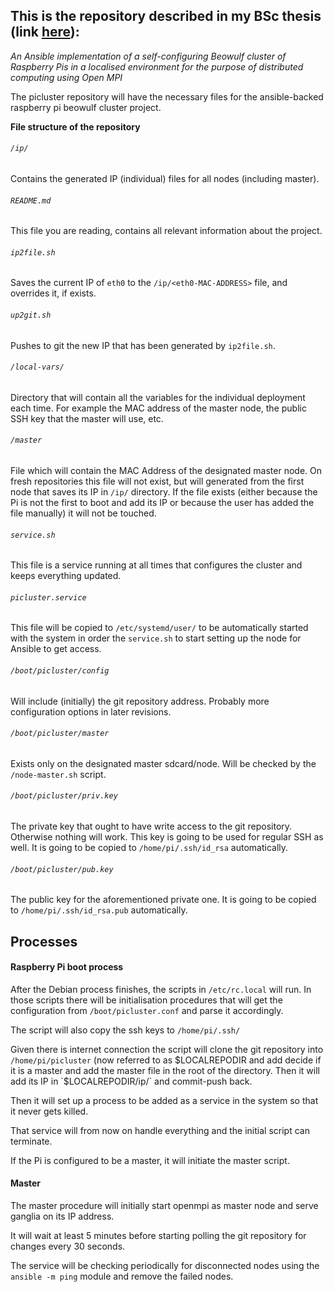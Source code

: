 ## This is the repository described in my BSc thesis (link [here](https://files.ledakis.com/TheocharisLedakis-Dissertation-Picluster.pdf)):
_An Ansible implementation of a self-configuring Beowulf cluster of Raspberry Pis in a localised environment for the purpose of distributed computing using Open MPI_

The picluster repository will have the necessary files for the ansible-backed raspberry pi beowulf cluster project.

**File structure of the repository**

###### `/ip/`
Contains the generated IP (individual) files for all nodes (including master).

###### `README.md`
This file you are reading, contains all relevant information about the project.

###### `ip2file.sh`
Saves the current IP of `eth0` to the `/ip/<eth0-MAC-ADDRESS>` file, and overrides it, if exists.

###### `up2git.sh`
Pushes to git the new IP that has been generated by `ip2file.sh`.

###### `/local-vars/`
Directory that will contain all the variables for the individual deployment each time. For example the MAC address of the master node, the public SSH key that the master will use, etc.

###### `/master`
File which will contain the MAC Address of the designated master node.
On fresh repositories this file will not exist, but will generated from the first node that saves its IP in `/ip/` directory. If the file exists (either because the Pi is not the first to boot and add its IP or because the user has added the file manually) it will not be touched.

###### `service.sh`
This file is a service running at all times that configures the cluster and keeps everything updated.

###### `picluster.service`
This file will be copied to `/etc/systemd/user/` to be automatically started with the system in order the `service.sh` to start setting up the node for Ansible to get access.

###### `/boot/picluster/config`
Will include (initially) the git repository address.
Probably more configuration options in later revisions.


###### `/boot/picluster/master`
Exists only on the designated master sdcard/node. Will be checked by the `/node-master.sh` script.

###### `/boot/picluster/priv.key`
The private key that ought to have write access to the git repository. Otherwise nothing will work.
This key is going to be used for regular SSH as well. It is going to be copied to `/home/pi/.ssh/id_rsa` automatically.


###### `/boot/picluster/pub.key`
The public key for the aforementioned private one. It is going to be copied to `/home/pi/.ssh/id_rsa.pub` automatically.

## Processes

#### Raspberry Pi boot process

After the Debian process finishes, the scripts in `/etc/rc.local` will run. In those scripts there will be initialisation procedures that will get the configuration from `/boot/picluster.conf` and parse it accordingly.

The script will also copy the ssh keys to `/home/pi/.ssh/`

Given there is internet connection the script will clone the git repository into `/home/pi/picluster` (now referred to as $LOCALREPODIR and add decide if it is a master and add the master file in the root of the directory. Then it will add its IP in `$LOCALREPODIR/ip/` and commit-push back.

Then it will set up a process to be added as a service in the system so that it never gets killed.

That service will from now on handle everything and the initial script can terminate.

If the Pi is configured to be a master, it will initiate the master script.

#### Master

The master procedure will initially start openmpi as master node and serve ganglia on its IP address.

It will wait at least 5 minutes before starting polling the git repository for changes every 30 seconds.

The service will be checking periodically for disconnected nodes using the `ansible -m ping` module and remove the failed nodes.
